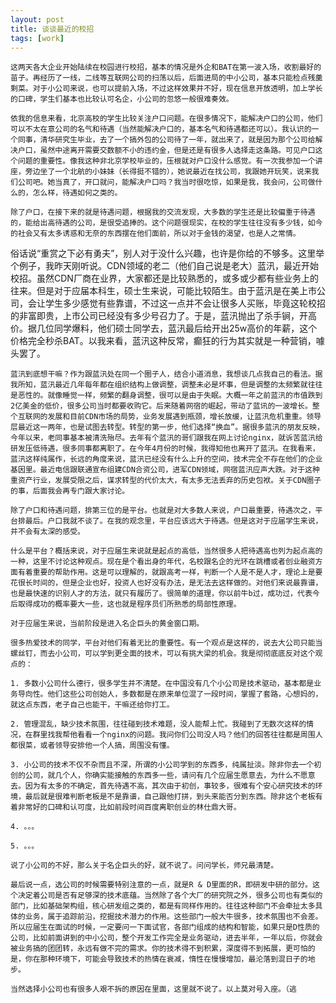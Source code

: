 ```yaml
---
layout: post
title: 谈谈最近的校招 
tags: [work]
---
```


    这两天各大企业开始陆续在校园进行校招，基本的情况是外企和BAT在第一波入场，收割最好的苗子。再经历了一线，二线等互联网公司的扫荡以后，后面进局的中小公司，基本只能检点残羹剩菜。对于小公司来说，也可以提前入场，不过这样效果并不好，现在信息开放透明，加上学长的口碑，学生们基本也比较认可名企，小公司的忽悠一般很难奏效。
       
    依我的信息来看，北京高校的学生比较关注户口问题。在很多情况下，能解决户口的公司，他们可以不太在意公司的名气和待遇（当然能解决户口的，基本名气和待遇都还可以）。我认识的一个同事，清华研究生毕业，去了一个搞外包的公司待了一年，就出来了，就是因为那个公司给解决户口，虽然中途离开需要交数额不小的违约金，但是还是有很多人选择走这条路。可见户口这个问题的重要性。像我这种非北京学校毕业的，压根就对户口没什么感觉。有一次我参加一个讲座，旁边坐了一个北航的小妹妹（长得挺不错的），她说最近在找公司，我跟她开玩笑，说来我们公司吧。她当真了，开口就问，能解决户口吗？我当时很吃惊，如果是我，我会问，公司做什么的，怎么样，待遇如何之类的。

    除了户口，在接下来的就是待遇问题，根据我的交流发现，大多数的学生还是比较偏重于待遇的，能给出高待遇的公司，是很受追捧的。这个问题很现实，在校的学生往往没有多少钱，如今的社会又有太多诱惑和无奈的东西摆在他们面前，所以对于金钱的渴望，也是人之常情。

   俗话说“重赏之下必有勇夫”，别人对于没什么兴趣，也许是你给的不够多。这里举个例子，我昨天刚听说。CDN领域的老二（他们自己说是老大）蓝汛，最近开始校招。虽然CDN厂商在业界，大家都还是比较熟悉的，或多或少都有些业务上的往来。但是对于应届本科生，硕士生来说，可能比较陌生。由于蓝汛是在美上市公司，会让学生多少感觉有些靠谱，不过这一点并不会让很多人买账，毕竟这轮校招的非富即贵，上市公司已经没有多少号召力了。于是，蓝汛抛出了杀手锏，开高价。据几位同学爆料，他们硕士同学去，蓝汛最后给开出25w高价的年薪，这个价格完全秒杀BAT。以我来看，蓝汛这种反常，癫狂的行为其实就是一种营销，噱头罢了。

    蓝汛到底想干嘛？作为跟蓝汛处在同一个圈子人，结合小道消息，我想谈几点我自己的看法。据我所知，蓝汛最近几年每年都在组织结构上做调整，调整未必是坏事，但是调整的太频繁就往往是恶性的。就像睡觉一样，频繁的翻身调整，很可以是由于失眠。大概一年之前蓝汛的市值跌到2亿美金的低价，很多公司当时都要收购它。后来随着网宿的崛起，带动了蓝讯的一波增长。整个互联网的发展和目前CDN市场的局势，业务发展遇到瓶颈，增长放缓，让蓝汛危机重重。领导层最近这一两年，也是试图去转型。转型的第一步，他们选择“换血”。据很多蓝汛的朋友反映，今年以来，老同事基本被清洗殆尽。去年有个蓝汛的哥们跟我在网上讨论nginx，就诉苦蓝汛给研发压低待遇，很多同事都离职了。在今年4月份的时候，我得知他也离开了蓝汛。在我看来，蓝汛这样纯属作，长远的角度来说，蓝汛已经没有什么上升的空间，技术完全不存在他们的企业基因里。最近电信跟联通宣布组建CDN合资公司，进军CDN领域，网宿蓝汛应声大跌。对于这种重资产行业，发展受限之后，谋求转型的代价太大，有太多无法丢弃的历史包袱。关于CDN圈子的事，后面我会再专门跟大家讨论。

    除了户口和待遇问题，排第三位的是平台。也就是对大多数人来说，户口最重要，待遇次之，平台排最后。户口我就不谈了。在我的观念里，平台应该远大于待遇。但是这对于应届学生来说，并不会有太深的感受。

    什么是平台？概括来说，对于应届生来说就是起点的高低，当然很多人把待遇高也列为起点高的一种，这里不讨论这种观点。现在是个看出身的年代，名校跟名企的光环在跳槽或者创业融资方面有着重要的帮助作用。这是可以理解的，就跟高考一样，判断一个人是不是人才，理论上是要花很长时间的，但是企业也好，投资人也好没有办法，是无法去这样做的。对他们来说最靠谱，也是最快速的识别人才的方法，就只有履历了。很简单的道理，你以前牛b过，成功过，代表今后取得成功的概率要大一些，这也就是程序员们所熟悉的局部性原理。
       
    对于应届生来说，当前阶段是进入名企巨头的黄金窗口期。

    很多热爱技术的同学，平台对他们有着无比的重要性。有一个观点是这样的，说去大公司只能当螺丝钉，而去小公司，可以学到更全面的技术，可以有挑大梁的机会。我是彻彻底底反对这个观点的：
       
    1. 多数小公司什么德行，很多学生并不清楚。在中国没有几个小公司是技术驱动，基本都是业务导向性。他们这些公司创始人，多数都是在原来单位混了一段时间，掌握了套路，心想妈的，就这点东西，老子自己也能干，干嘛还给你打工。

    2. 管理混乱，缺少技术氛围，往往碰到技术难题，没人能帮上忙。我碰到了无数次这样的情况，在群里找我帮他看看一个nginx的问题。我问你们公司没人吗？他们的回答往往都是周围人都很菜，或者领导安排他一个人搞，周围没有懂。

    3. 小公司的技术不仅不杂而且不深，所谓的小公司学到的东西多，纯属扯淡。除非你去一个初创的公司，就几个人，你确实能接触的东西多一些，请问有几个应届生愿意去，为什么不愿意去。因为有太多的不确定，首先待遇不高，其次由于初创，事较多，很难有个安心研究技术的环境，最后就是很难判断老板是不是靠谱，自己跟他打拼，到头来能否分到东西。除非这个老板有着非常好的口碑和认可度，比如前段时间百度离职创业的林仕鼎大哥。

    4. 。。。

    5. 。。。

    说了小公司的不好，那么关于名企巨头的好，就不说了。问问学长，师兄最清楚。

    最后说一点，选公司的时候需要特别注意的一点，就是R & D里面的R，即研发中研的部分。这个决定着公司是否有足够深的技术底蕴。当然除了各个大厂的研究院之外，很多公司也有类似的部门，比如基础架构组，核心研发组之类的，都是有同样作用的。往往这种部门不会牵扯太多具体的业务，属于追踪前沿，挖掘技术潜力的作用。这些部门一般大牛很多，技术氛围也不会差。所以应届生在面试的时候，一定要问一下面试官，各部门组成的结构和智能，如果只是D性质的公司，比如前面讲到的中小公司，整个开发工作完全是业务驱动，进去半年，一年以后，你就会被业务搞的团团转，永远有做不完的需求。你的技术得不到积累，深度得不到拓展，更可怕的是，你在那种环境下，可能会导致技术的热情在衰减，惰性在慢慢增加，最沦落到混日子的地步。

    当然选择小公司也有很多人艰不拆的原因在里面，这里就不说了。以上莫对号入座。（逃
